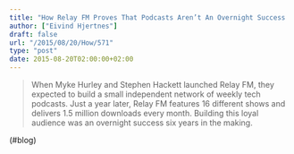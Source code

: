 ```yaml
---
title: "How Relay FM Proves That Podcasts Aren’t An Overnight Success  |  TechCrunch"
author: ["Eivind Hjertnes"]
draft: false
url: "/2015/08/20/How/571"
type: "post"
date: 2015-08-20T02:00:00+02:00
---
```


> When Myke Hurley and Stephen Hackett launched Relay FM, they expected
> to build a small independent network of weekly tech podcasts. Just a
> year later, Relay FM features 16 different shows and delivers 1.5
> million downloads every month. Building this loyal audience was an
> overnight success six years in the making.

(#blog)
